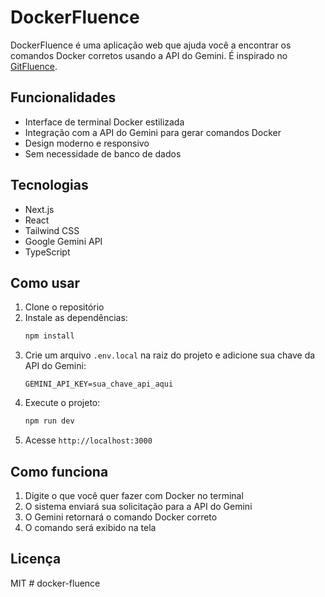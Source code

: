 # DockerFluence

DockerFluence é uma aplicação web que ajuda você a encontrar os comandos Docker corretos usando a API do Gemini. É inspirado no [GitFluence](https://www.gitfluence.com).

## Funcionalidades

- Interface de terminal Docker estilizada
- Integração com a API do Gemini para gerar comandos Docker
- Design moderno e responsivo
- Sem necessidade de banco de dados

## Tecnologias

- Next.js
- React
- Tailwind CSS
- Google Gemini API
- TypeScript

## Como usar

1. Clone o repositório
2. Instale as dependências:
   ```bash
   npm install
   ```
3. Crie um arquivo `.env.local` na raiz do projeto e adicione sua chave da API do Gemini:
   ```
   GEMINI_API_KEY=sua_chave_api_aqui
   ```
4. Execute o projeto:
   ```bash
   npm run dev
   ```
5. Acesse `http://localhost:3000`

## Como funciona

1. Digite o que você quer fazer com Docker no terminal
2. O sistema enviará sua solicitação para a API do Gemini
3. O Gemini retornará o comando Docker correto
4. O comando será exibido na tela

## Licença

MIT
#   d o c k e r - f l u e n c e  
 